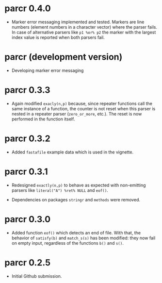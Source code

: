 # parcr 0.4.0

* Marker error messaging implemented and tested. Markers are line numbers 
  (element numbers in a character vector) where the parser fails. In case of
  alternative parsers like `p1 %or% p2` the marker with the largest index value
  is reported when both parsers fail.

# parcr (development version)

* Developing marker error messaging

# parcr 0.3.3

* Again modified `exacly(n,p)` because, since repeater functions call the 
  same instance of a function, the counter is not reset when this 
  parser is nested in a repeater parser (`zero_or_more`, etc.). The reset is 
  now performed in the function itself.

# parcr 0.3.2

* Added `fastafile` example data which is used in the vignette.

# parcr 0.3.1

* Redesigned `exactly(n,p)` to behave as expected with non-emitting parsers 
  like `literal("A") %ret% NULL` and `eof()`.

* Dependencies on packages `stringr` and `methods` were removed.

# parcr 0.3.0

* Added function `eof()` which detects an end of file. With that, the behavior
  of `satisfy(b)` and `match_s(s)` has been modified: they now fail on empty 
  input, regardless of the functions `b()` and `s()`.

# parcr 0.2.5

* Initial Github submission.
